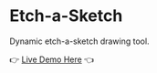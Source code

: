 # Etch-a-Sketch

Dynamic etch-a-sketch drawing tool. 

👉 [Live Demo Here](https://domsantini.github.io/Etch-a-Sketch/) 👈
